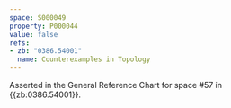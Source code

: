 ```yaml
---
space: S000049
property: P000044
value: false
refs:
- zb: "0386.54001"
  name: Counterexamples in Topology
---
```


Asserted in the General Reference Chart for space #57 in
{{zb:0386.54001}}.
